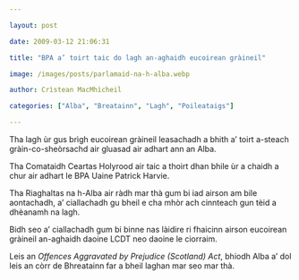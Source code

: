 ```yaml
---

layout: post

date: 2009-03-12 21:06:31

title: "BPA a’ toirt taic do lagh an-aghaidh eucoirean gràineil"

image: /images/posts/parlamaid-na-h-alba.webp

author: Crìstean MacMhìcheil

categories: ["Alba", "Breatainn", "Lagh", "Poileataigs"]

---
```


Tha lagh ùr gus brìgh eucoirean gràineil leasachadh a bhith a’ toirt a-steach gràin-co-sheòrsachd air gluasad air adhart ann an Alba.

Tha Comataidh Ceartas Holyrood air taic a thoirt dhan bhile ùr a chaidh a chur air adhart le BPA Uaine Patrick Harvie.

Tha Riaghaltas na h-Alba air ràdh mar thà gum bi iad airson am bile aontachadh, a’ ciallachadh gu bheil e cha mhòr ach cinnteach gun tèid a dhèanamh na lagh.

Bidh seo a’ ciallachadh gum bi binne nas làidire ri fhaicinn airson eucoirean gràineil an-aghaidh daoine LCDT neo daoine le ciorraim.

Leis an *Offences Aggravated by Prejudice (Scotland) Act*, bhiodh Alba a’ dol leis an còrr de Bhreatainn far a bheil laghan mar seo mar thà.
